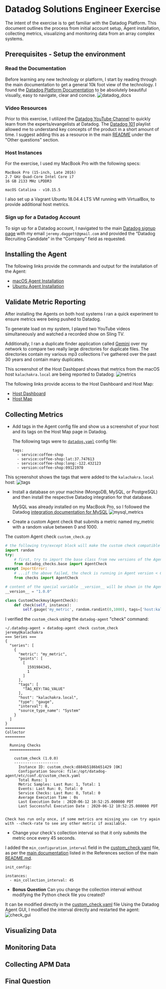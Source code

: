 # Datadog Solutions Engineer Exercise

The intent of the exercise is to get familiar with the Datadog Platform. This document outlines the process from initial
 account setup, Agent installation, collecting metrics, visualizing and monitoring data from an array complex systems.


## Prerequisites - Setup the environment

### Read the Documentation
Before learning any new technology or platform, I start by reading through the main documentation to get a general 10k 
foot view of the technology. I found the [Datadog Platform Documentation](https://docs.datadoghq.com/) to be 
absolutely beautiful visually, easy to navigate, clear and concise. 
![datadog_docs](images/datadog_docs.png)

### Video Resources
Prior to this exercise, I utilized the [Datadog YouTube Channel](https://www.youtube.com/user/DatadogHQ) to quickly learn from the
experts/evangelists at Datadog. The [Datadog 101](https://www.youtube.com/playlist?list=PLdh-RwQzDsaOoFo0D8xSEHO0XXOKi1-5J) playlist allowed me to 
understand key concepts of the product in a short amount of time. I suggest adding this as a resource in the main [README](README.md) under the "Other questions" section. 

### Host Instances
For the exercise, I used my MacBook Pro with the following specs:
```
MacBook Pro (15-inch, Late 2016)
2.7 GHz Quad-Core Intel Core i7
16 GB 2133 MHz LPDDR3

macOS Catalina - v10.15.5
```

I also set up a Vagrant Ubuntu 18.04.4 LTS VM running with VirtualBox, to provide additional host metrics. 


### Sign up for a Datadog Account
To sign up for a Datadog account, I navigated to the main [Datadog signup page](https://app.datadoghq.com/signup) with 
my email `jeremy.daggett@gmail.com` and provided the “Datadog Recruiting Candidate” in the “Company” field as requested.


## Installing the Agent
The following links provide the commands and output for the installation of the Agent:
* [macOS Agent Installation](src/macos_agent_install.md)
* [Ubuntu Agent Installation](src/ubuntu_agent_install.md)

 
## Validate Metric Reporting
After installing the Agents on both host systems I ran a quick experiment to ensure metrics were being pushed to Datadog.

To generate load on my system, I played two YouTube videos simultaneously and watched a recorded show on Sling TV.

Additionally, I ran a duplicate finder application called [Gemini](https://macpaw.com/gemini) over my network to compare two
really large directories for duplicate files. The directories contain my various mp3 collections I've gathered over the past 30 years
and contain many duplicates.

This screenshot of the Host Dashbpard shows that metrics from the macOS host `kalachakra.local` are being reported to Datadog:
![metrics](images/macos_metric_reporting.png)

The following links provide access to the Host Dashboard and Host Map:
* [Host Dashboard](https://app.datadoghq.com/dash/host/2591983488?live=4h&page=0)
* [Host Map](https://app.datadoghq.com/infrastructure/map?fillby=avg%3Acpuutilization&sizeby=avg%3Anometric&groupby=availability-zone&nameby=name&nometrichosts=false&tvMode=false&nogrouphosts=true&palette=green_to_orange&paletteflip=false&node_type=host&host=2591983488)


## Collecting Metrics
* Add tags in the Agent config file and show us a screenshot of your host and its tags on the Host Map page in Datadog.

  The following tags were to [`datadog.yaml`](src/datadog.yaml) config file:
  ```
  tags:
    - service:coffee-shop
    - service:coffee-shop:lat:37.747613
    - service:coffee-shop:long:-122.432123
    - version:coffee-shop:09121970
  ```

This screenshot shows the tags that were added to the `kalachakra.local` host:
  ![tags](images/tags.png)


* Install a database on your machine (MongoDB, MySQL, or PostgreSQL) and then install the respective Datadog integration for that database.

  MySQL was already installed on my MacBook Pro, so I followed the Datadog [integration documentation for MySQL](https://app.datadoghq.com/account/settings#integrations/mysql)
  ![mysql_metrics](images/mysql_metrics.png)


* Create a custom Agent check that submits a metric named my_metric with a random value between 0 and 1000.

The custom Agent check `custom_check.py`
```python
# the following try/except block will make the custom check compatible with any Agent version
import random
try:
    # first, try to import the base class from new versions of the Agent...
    from datadog_checks.base import AgentCheck
except ImportError:
    # ...if the above failed, the check is running in Agent version < 6.6.0
    from checks import AgentCheck

# content of the special variable __version__ will be shown in the Agent status page
__version__ = "1.0.0"

class CustomCheckmuy(AgentCheck):
    def check(self, instance):
        self.gauge('my_metric', random.randint(0,1000), tags=['host:kalachakra.local'])
```

I verified the `custom_check` using the `datadog-agent` "check" command:
```commandline
~/.datadog-agent » datadog-agent check custom_check                             jeremy@kalachakra
=== Series ===
{
  "series": [
    {
      "metric": "my_metric",
      "points": [
        [
          1591984345,
          1
        ]
      ],
      "tags": [
        "TAG_KEY:TAG_VALUE"
      ],
      "host": "kalachakra.local",
      "type": "gauge",
      "interval": 0,
      "source_type_name": "System"
    }
  ]
}
=========
Collector
=========

  Running Checks
  ==============

    custom_check (1.0.0)
    --------------------
      Instance ID: custom_check:d884b5186b651429 [OK]
      Configuration Source: file:/opt/datadog-agent/etc/conf.d/custom_check.yaml
      Total Runs: 1
      Metric Samples: Last Run: 1, Total: 1
      Events: Last Run: 0, Total: 0
      Service Checks: Last Run: 0, Total: 0
      Average Execution Time : 0s
      Last Execution Date : 2020-06-12 10:52:25.000000 PDT
      Last Successful Execution Date : 2020-06-12 10:52:25.000000 PDT


Check has run only once, if some metrics are missing you can try again with --check-rate to see any other metric if available.
```

* Change your check's collection interval so that it only submits the metric once every 45 seconds.

I added the `min_configuration_interval` field in the [custom_check.yaml](src/custom_check.yaml) file, as per the
[main documentation](https://docs.datadoghq.com/developers/write_agent_check/?tab=agentv6v7) listed in 
the References section of the main [README.md](README.md).
```
init_config:
 
instances:
  - min_collection_interval: 45
```

* **Bonus Question** Can you change the collection interval without modifying the Python check file you created?

It can be modified directly in the [custom_check.yaml](src/custom_check.yaml) file
Using the Datadog Agent GUI, I modified the interval directly and restarted the agent:
 ![check_gui](images/check_gui.png)
 

## Visualizing Data


## Monitoring Data


## Collecting APM Data


## Final Question
